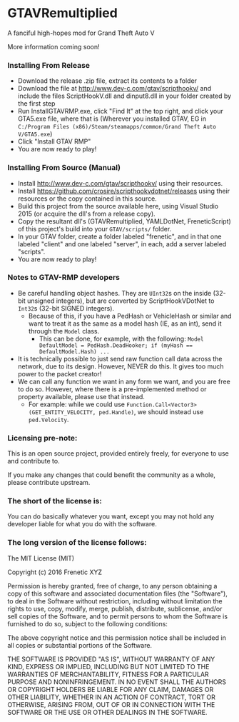 # GTAVRemultiplied

A fanciful high-hopes mod for Grand Theft Auto V

More information coming soon!

### Installing From Release

- Download the release .zip file, extract its contents to a folder
- Download the file at http://www.dev-c.com/gtav/scripthookv/ and include the files ScriptHookV.dll and dinput8.dll in your folder created by the first step
- Run InstallGTAVRMP.exe, click "Find It" at the top right, and click your GTA5.exe file, where that is (Wherever you installed GTAV, EG in `C:/Program Files (x86)/Steam/steamapps/common/Grand Theft Auto V/GTA5.exe`)
- Click "Install GTAV RMP"
- You are now ready to play!

### Installing From Source (Manual)

- Install http://www.dev-c.com/gtav/scripthookv/ using their resources.
- Install https://github.com/crosire/scripthookvdotnet/releases using their resources or the copy contained in this source.
- Build this project from the source available here, using Visual Studio 2015 (or acquire the dll's from a release copy).
- Copy the resultant dll's (GTAVRemultiplied, YAMLDotNet, FreneticScript) of this project's build into your `GTAV/scripts/` folder.
- In your GTAV folder, create a folder labeled "frenetic", and in that one labeled "client" and one labeled "server", in each, add a server labeled "scripts".
- You are now ready to play!

### Notes to GTAV-RMP developers

- Be careful handling object hashes. They are `UInt32`s on the inside (32-bit unsigned integers), but are converted by ScriptHookVDotNet to `Int32`s (32-bit SIGNED integers).
	- Because of this, if you have a PedHash or VehicleHash or similar and want to treat it as the same as a model hash (IE, as an int), send it through the `Model` class.
		- This can be done, for example, with the following: `Model DefaultModel = PedHash.DeadHooker; if (myHash == DefaultModel.Hash) ...`
- It is technically possible to just send raw function call data across the network, due to its design. However, NEVER do this. It gives too much power to the packet creator!
- We can call any function we want in any form we want, and you are free to do so. However, where there is a pre-implemented method or property available, please use that instead.
	- For example: while we could use `Function.Call<Vector3>(GET_ENTITY_VELOCITY, ped.Handle)`, we should instead use `ped.Velocity`.

### Licensing pre-note:

This is an open source project, provided entirely freely, for everyone to use and contribute to.

If you make any changes that could benefit the community as a whole, please contribute upstream.

### The short of the license is:

You can do basically whatever you want, except you may not hold any developer liable for what you do with the software.

### The long version of the license follows:

The MIT License (MIT)

Copyright (c) 2016 Frenetic XYZ

Permission is hereby granted, free of charge, to any person obtaining a copy
of this software and associated documentation files (the "Software"), to deal
in the Software without restriction, including without limitation the rights
to use, copy, modify, merge, publish, distribute, sublicense, and/or sell
copies of the Software, and to permit persons to whom the Software is
furnished to do so, subject to the following conditions:

The above copyright notice and this permission notice shall be included in all
copies or substantial portions of the Software.

THE SOFTWARE IS PROVIDED "AS IS", WITHOUT WARRANTY OF ANY KIND, EXPRESS OR
IMPLIED, INCLUDING BUT NOT LIMITED TO THE WARRANTIES OF MERCHANTABILITY,
FITNESS FOR A PARTICULAR PURPOSE AND NONINFRINGEMENT. IN NO EVENT SHALL THE
AUTHORS OR COPYRIGHT HOLDERS BE LIABLE FOR ANY CLAIM, DAMAGES OR OTHER
LIABILITY, WHETHER IN AN ACTION OF CONTRACT, TORT OR OTHERWISE, ARISING FROM,
OUT OF OR IN CONNECTION WITH THE SOFTWARE OR THE USE OR OTHER DEALINGS IN THE
SOFTWARE.
